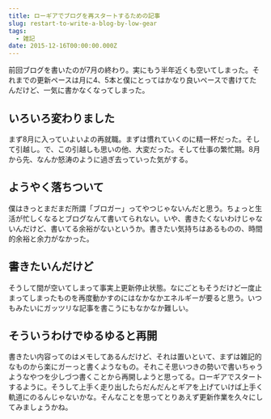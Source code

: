 ```yaml
---
title: ローギアでブログを再スタートするための記事
slug: restart-to-write-a-blog-by-low-gear
tags:
  - 雑記
date: 2015-12-16T00:00:00.000Z
---
```

前回ブログを書いたのが7月の終わり。実にもう半年近くも空いてしまった。それまでの更新ペースは月に4、5本と僕にとってはかなり良いペースで書けてたんだけど、一気に書かなくなってしまった。

## いろいろ変わりました
まず8月に入っていよいよの再就職。まずは慣れていくのに精一杯だった。そして引越し。で、この引越しも思いの他、大変だった。そして仕事の繁忙期。8月から先、なんか怒涛のように過ぎ去っていった気がする。

## ようやく落ちついて
僕はきっとまだまだ所謂「ブロガー」ってやつじゃないんだと思う。ちょっと生活が忙しくなるとブログなんて書いてられない。いや、書きたくないわけじゃないんだけど、書いてる余裕がないというか。書きたい気持ちはあるものの、時間的余裕と余力がなかった。

## 書きたいんだけど
そうして間が空いてしまって事実上更新停止状態。なにごともそうだけど一度止まってしまったものを再度動かすのにはなかなかエネルギーが要ると思う。いつもみたいにガッツリな記事を書こうにもなかなか難しい。

## そういうわけでゆるゆると再開
書きたい内容ってのはメモしてあるんだけど、それは置いといて、まずは雑記的なものから楽にガーっと書くようなもの。それこそ思いつきの勢いで書いちゃうようなやつを少しづつ書くことから再開しようと思ってる。ローギアでスタートするように。そうして上手く走り出したらだんだんとギアを上げていけば上手く軌道にのるんじゃないかな。そんなことを思ってとりあえず更新作業を久々にしてみましょうかね。
